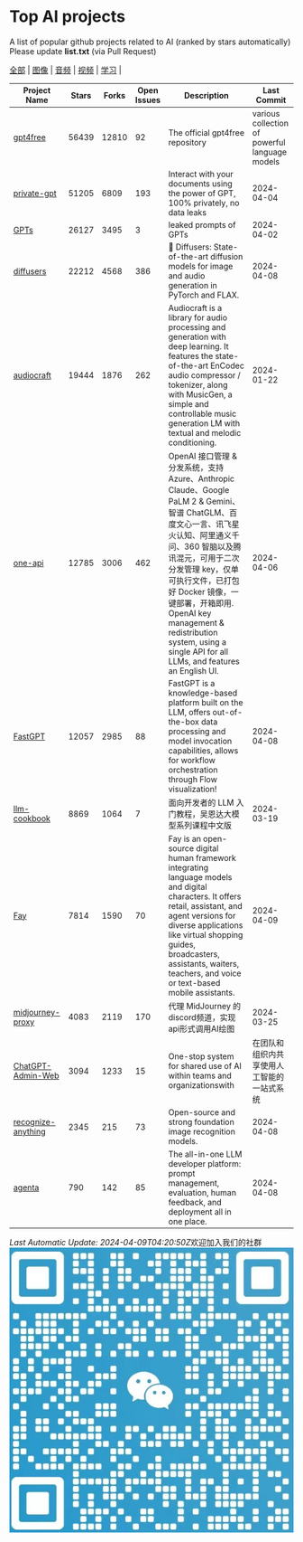# Top AI projects
A list of popular github projects related to AI (ranked by stars automatically)
Please update **list.txt** (via Pull Request)

<a href="./README.md">全部</a> |   <a href="./READMEpicture.md">图像</a> |   <a href="./READMEaudio.md">音频</a> | <a href="./READMEvideo.md">视频</a> | <a href="./READMElearn.md">学习</a> | 

| Project Name | Stars | Forks | Open Issues | Description | Last Commit |
| ------------ | ----- | ----- | ----------- | ----------- | ----------- |
| [gpt4free](https://github.com/xtekky/gpt4free) | 56439 | 12810 | 92 | The official gpt4free repository | various collection of powerful language models | 2024-04-08 |
| [private-gpt](https://github.com/zylon-ai/private-gpt) | 51205 | 6809 | 193 | Interact with your documents using the power of GPT, 100% privately, no data leaks | 2024-04-04 |
| [GPTs](https://github.com/linexjlin/GPTs) | 26127 | 3495 | 3 | leaked prompts of GPTs | 2024-04-02 |
| [diffusers](https://github.com/huggingface/diffusers) | 22212 | 4568 | 386 | 🤗 Diffusers: State-of-the-art diffusion models for image and audio generation in PyTorch and FLAX. | 2024-04-08 |
| [audiocraft](https://github.com/facebookresearch/audiocraft) | 19444 | 1876 | 262 | Audiocraft is a library for audio processing and generation with deep learning. It features the state-of-the-art EnCodec audio compressor / tokenizer, along with MusicGen, a simple and controllable music generation LM with textual and melodic conditioning. | 2024-01-22 |
| [one-api](https://github.com/songquanpeng/one-api) | 12785 | 3006 | 462 | OpenAI 接口管理 & 分发系统，支持 Azure、Anthropic Claude、Google PaLM 2 & Gemini、智谱 ChatGLM、百度文心一言、讯飞星火认知、阿里通义千问、360 智脑以及腾讯混元，可用于二次分发管理 key，仅单可执行文件，已打包好 Docker 镜像，一键部署，开箱即用. OpenAI key management & redistribution system, using a single API for all LLMs, and features an English UI. | 2024-04-06 |
| [FastGPT](https://github.com/labring/FastGPT) | 12057 | 2985 | 88 | FastGPT is a knowledge-based platform built on the LLM, offers out-of-the-box data processing and model invocation capabilities, allows for workflow orchestration through Flow visualization! | 2024-04-08 |
| [llm-cookbook](https://github.com/datawhalechina/llm-cookbook) | 8869 | 1064 | 7 | 面向开发者的 LLM 入门教程，吴恩达大模型系列课程中文版 | 2024-03-19 |
| [Fay](https://github.com/xszyou/Fay) | 7814 | 1590 | 70 | Fay is an open-source digital human framework integrating language models and digital characters. It offers retail, assistant, and agent versions for diverse applications like virtual shopping guides, broadcasters, assistants, waiters, teachers, and voice or text-based mobile assistants. | 2024-04-09 |
| [midjourney-proxy](https://github.com/novicezk/midjourney-proxy) | 4083 | 2119 | 170 | 代理 MidJourney 的discord频道，实现api形式调用AI绘图 | 2024-03-25 |
| [ChatGPT-Admin-Web](https://github.com/AprilNEA/ChatGPT-Admin-Web) | 3094 | 1233 | 15 | One-stop system for shared use of AI within teams and organizationswith | 在团队和组织内共享使用人工智能的一站式系统 | 2023-12-27 |
| [recognize-anything](https://github.com/xinyu1205/recognize-anything) | 2345 | 215 | 73 | Open-source and strong foundation image recognition models. | 2024-04-08 |
| [agenta](https://github.com/Agenta-AI/agenta) | 790 | 142 | 85 | The all-in-one LLM developer platform: prompt management, evaluation, human feedback, and deployment all in one place. | 2024-04-08 |

*Last Automatic Update: 2024-04-09T04:20:50Z*欢迎加入我们的社群 ![](https://raw.githubusercontent.com/mouuii/picture/master/weichat.jpg) 